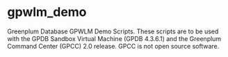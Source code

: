 # gpwlm_demo
Greenplum Database GPWLM Demo Scripts.
These scripts are to be used with the GPDB Sandbox Virtual Machine (GPDB 4.3.6.1) and the Greenplum Command Center (GPCC) 2.0 release. 
GPCC is not open source software.
